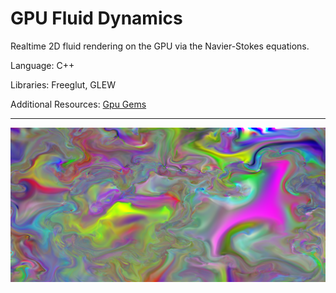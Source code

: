 GPU Fluid Dynamics
==================

Realtime 2D fluid rendering on the GPU via the Navier-Stokes equations.

Language: C++

Libraries: Freeglut, GLEW

Additional Resources:
[Gpu Gems](http://developer.download.nvidia.com/books/HTML/gpugems/gpugems_ch38.html)

---

![example1](https://github.com/orglofch/GPU-Fluid-Dynamics/blob/master/images/example.png)
